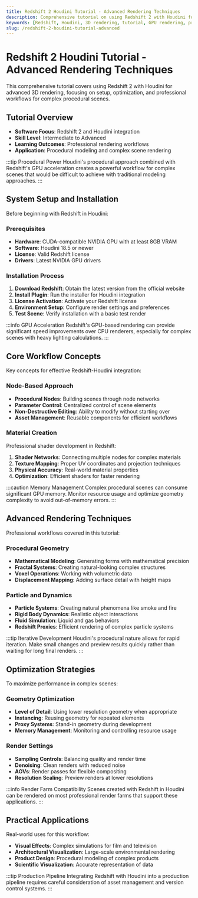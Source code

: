 ```yaml
---
title: Redshift 2 Houdini Tutorial - Advanced Rendering Techniques
description: Comprehensive tutorial on using Redshift 2 with Houdini for advanced 3D rendering, covering setup, optimization, and professional workflows.
keywords: [Redshift, Houdini, 3D rendering, tutorial, GPU rendering, procedural modeling, VFX, animation]
slug: /redshift-2-houdini-tutorial-advanced
---
```


# Redshift 2 Houdini Tutorial - Advanced Rendering Techniques

This comprehensive tutorial covers using Redshift 2 with Houdini for advanced 3D rendering, focusing on setup, optimization, and professional workflows for complex procedural scenes.

## Tutorial Overview

- **Software Focus**: Redshift 2 and Houdini integration
- **Skill Level**: Intermediate to Advanced
- **Learning Outcomes**: Professional rendering workflows
- **Application**: Procedural modeling and complex scene rendering

:::tip Procedural Power
Houdini's procedural approach combined with Redshift's GPU acceleration creates a powerful workflow for complex scenes that would be difficult to achieve with traditional modeling approaches.
:::

## System Setup and Installation

Before beginning with Redshift in Houdini:

### Prerequisites

- **Hardware**: CUDA-compatible NVIDIA GPU with at least 8GB VRAM
- **Software**: Houdini 18.5 or newer
- **License**: Valid Redshift license
- **Drivers**: Latest NVIDIA GPU drivers

### Installation Process

1. **Download Redshift**: Obtain the latest version from the official website
2. **Install Plugin**: Run the installer for Houdini integration
3. **License Activation**: Activate your Redshift license
4. **Environment Setup**: Configure render settings and preferences
5. **Test Scene**: Verify installation with a basic test render

:::info GPU Acceleration
Redshift's GPU-based rendering can provide significant speed improvements over CPU renderers, especially for complex scenes with heavy lighting calculations.
:::

## Core Workflow Concepts

Key concepts for effective Redshift-Houdini integration:

### Node-Based Approach

- **Procedural Nodes**: Building scenes through node networks
- **Parameter Control**: Centralized control of scene elements
- **Non-Destructive Editing**: Ability to modify without starting over
- **Asset Management**: Reusable components for efficient workflows

### Material Creation

Professional shader development in Redshift:

1. **Shader Networks**: Connecting multiple nodes for complex materials
2. **Texture Mapping**: Proper UV coordinates and projection techniques
3. **Physical Accuracy**: Real-world material properties
4. **Optimization**: Efficient shaders for faster rendering

:::caution Memory Management
Complex procedural scenes can consume significant GPU memory. Monitor resource usage and optimize geometry complexity to avoid out-of-memory errors.
:::

## Advanced Rendering Techniques

Professional workflows covered in this tutorial:

### Procedural Geometry

- **Mathematical Modeling**: Generating forms with mathematical precision
- **Fractal Systems**: Creating natural-looking complex structures
- **Voxel Operations**: Working with volumetric data
- **Displacement Mapping**: Adding surface detail with height maps

### Particle and Dynamics

- **Particle Systems**: Creating natural phenomena like smoke and fire
- **Rigid Body Dynamics**: Realistic object interactions
- **Fluid Simulation**: Liquid and gas behaviors
- **Redshift Proxies**: Efficient rendering of complex particle systems

:::tip Iterative Development
Houdini's procedural nature allows for rapid iteration. Make small changes and preview results quickly rather than waiting for long final renders.
:::

## Optimization Strategies

To maximize performance in complex scenes:

### Geometry Optimization

- **Level of Detail**: Using lower resolution geometry when appropriate
- **Instancing**: Reusing geometry for repeated elements
- **Proxy Systems**: Stand-in geometry during development
- **Memory Management**: Monitoring and controlling resource usage

### Render Settings

- **Sampling Controls**: Balancing quality and render time
- **Denoising**: Clean renders with reduced noise
- **AOVs**: Render passes for flexible compositing
- **Resolution Scaling**: Preview renders at lower resolutions

:::info Render Farm Compatibility
Scenes created with Redshift in Houdini can be rendered on most professional render farms that support these applications.
:::

## Practical Applications

Real-world uses for this workflow:

- **Visual Effects**: Complex simulations for film and television
- **Architectural Visualization**: Large-scale environmental rendering
- **Product Design**: Procedural modeling of complex products
- **Scientific Visualization**: Accurate representation of data

:::tip Production Pipeline
Integrating Redshift with Houdini into a production pipeline requires careful consideration of asset management and version control systems.
:::